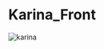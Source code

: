 # Karina_Front
<img src="https://img.hankyung.com/photo/202507/03.39032136.1.jpg" alt="karina" />
<center 카리나는 사랑입니다 />
